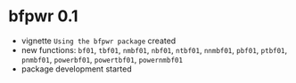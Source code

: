 # bfpwr 0.1

- vignette `Using the bfpwr package` created
- new functions: `bf01`, `tbf01`, `nmbf01`, `nbf01`, `ntbf01`, `nnmbf01`,
  `pbf01`, `ptbf01`, `pnmbf01`, `powerbf01`, `powertbf01`, `powernmbf01`
- package development started
